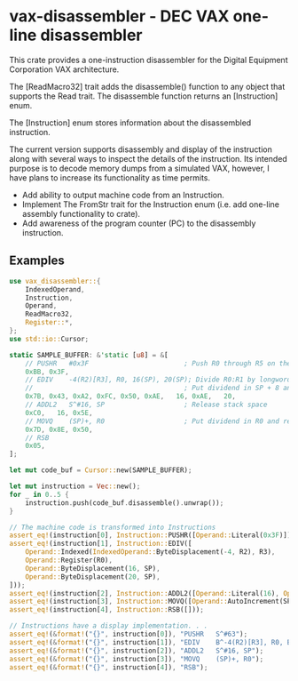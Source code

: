 # vax-disassembler - DEC VAX one-line disassembler

This crate provides a one-instruction disassembler for the Digital Equipment
Corporation VAX architecture.

The [ReadMacro32] trait adds the disassemble() function to any object that
supports the Read trait. The disassemble function returns an [Instruction] enum.

The [Instruction] enum stores information about the disassembled instruction.

The current version supports disassembly and display of the instruction along
with several ways to inspect the details of the instruction. Its intended
purpose is to decode memory dumps from a simulated VAX, however, I have plans
to increase its functionality as time permits.

* Add ability to output machine code from an Instruction.
* Implement The FromStr trait for the Instruction enum (i.e. add one-line assembly functionality to crate).
* Add awareness of the program counter (PC) to the disassembly instruction.

## Examples

```rust
use vax_disassembler::{
    IndexedOperand,
    Instruction,
    Operand,
    ReadMacro32,
    Register::*,
};
use std::io::Cursor;

static SAMPLE_BUFFER: &'static [u8] = &[
    // PUSHR   #0x3F                        ; Push R0 through R5 on the stack
    0xBB, 0x3F,
    // EDIV    -4(R2)[R3], R0, 16(SP), 20(SP); Divide R0:R1 by longword at (R3 * 4) + R2 - 4.
    //                                      ; Put dividend in SP + 8 and remainder in SP + 12
    0x7B, 0x43, 0xA2, 0xFC, 0x50, 0xAE,   16, 0xAE,   20,
    // ADDL2   S^#16, SP                    ; Release stack space
    0xC0,   16, 0x5E,
    // MOVQ    (SP)+, R0                    ; Put dividend in R0 and remainder in R1 from the stack
    0x7D, 0x8E, 0x50,
    // RSB
    0x05,
];

let mut code_buf = Cursor::new(SAMPLE_BUFFER);

let mut instruction = Vec::new();
for _ in 0..5 {
    instruction.push(code_buf.disassemble().unwrap());
}

// The machine code is transformed into Instructions
assert_eq!(instruction[0], Instruction::PUSHR([Operand::Literal(0x3F)]));
assert_eq!(instruction[1], Instruction::EDIV([
    Operand::Indexed(IndexedOperand::ByteDisplacement(-4, R2), R3),
    Operand::Register(R0),
    Operand::ByteDisplacement(16, SP),
    Operand::ByteDisplacement(20, SP),
]));
assert_eq!(instruction[2], Instruction::ADDL2([Operand::Literal(16), Operand::Register(SP)]));
assert_eq!(instruction[3], Instruction::MOVQ([Operand::AutoIncrement(SP), Operand::Register(R0)]));
assert_eq!(instruction[4], Instruction::RSB([]));

// Instructions have a display implementation. . .
assert_eq!(&format!("{}", instruction[0]), "PUSHR   S^#63");
assert_eq!(&format!("{}", instruction[1]), "EDIV    B^-4(R2)[R3], R0, B^16(SP), B^20(SP)");
assert_eq!(&format!("{}", instruction[2]), "ADDL2   S^#16, SP");
assert_eq!(&format!("{}", instruction[3]), "MOVQ    (SP)+, R0");
assert_eq!(&format!("{}", instruction[4]), "RSB");
```

